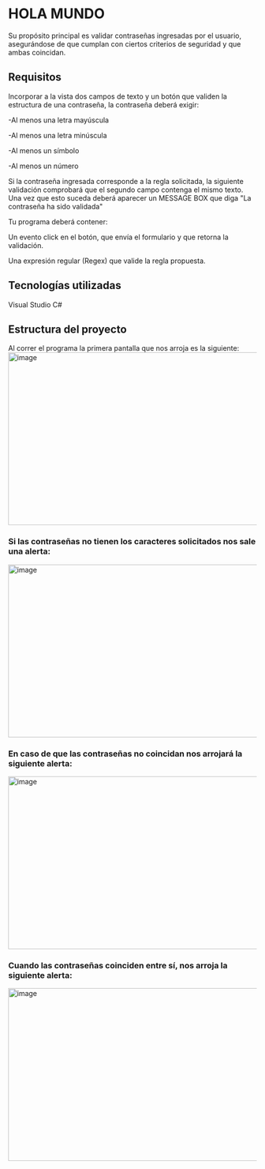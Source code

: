 # HOLA MUNDO

Su propósito principal es validar contraseñas ingresadas por el usuario, asegurándose de que cumplan con ciertos criterios de seguridad y que ambas coincidan.

## Requisitos 
Incorporar a la vista dos campos de texto y un botón que validen la estructura de una contraseña, la contraseña deberá exigir:

-Al menos una letra mayúscula

-Al menos una letra minúscula

-Al menos un símbolo

-Al menos un número

Si la contraseña ingresada corresponde a la regla solicitada, la siguiente validación comprobará que el segundo campo contenga el mismo texto.
Una vez que esto suceda deberá aparecer un MESSAGE BOX que diga "La contraseña ha sido validada"


Tu programa deberá contener:

Un evento click en el botón, que envía el formulario y que retorna la validación.

Una expresión regular (Regex) que valide la regla propuesta.



## Tecnologías utilizadas
Visual Studio
C#

## Estructura del proyecto
Al correr el programa la primera pantalla que nos arroja es la siguiente:
<img width="550" height="350" alt="image" src="https://github.com/user-attachments/assets/3df55dce-08f7-48d1-a7e8-617e35ebaf08" />
### Si las contraseñas no tienen los caracteres solicitados nos sale una alerta:
<img width="550" height="350" alt="image" src="https://github.com/user-attachments/assets/3910a603-cd49-4b93-9df6-e284a99f6268" />

### En caso de que las contraseñas no coincidan nos arrojará la siguiente alerta:
<img width="550" height="350" alt="image" src="https://github.com/user-attachments/assets/3efc084b-88f2-44a7-aefe-315ff0b69537" />

### Cuando las contraseñas coinciden entre sí, nos arroja la siguiente alerta:
<img width="550" height="350" alt="image" src="https://github.com/user-attachments/assets/b436e69e-5927-4b54-848e-383bc3f089f8" />








